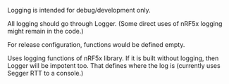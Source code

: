 Logging is intended for debug/development only.

All logging should go through Logger.  (Some direct uses of nRF5x logging might remain in the code.)

For release configuration, functions would be defined empty.

Uses logging functions of nRF5x library.  If it is built without logging, then Logger will be impotent too.
That defines where the log is (currently uses Segger RTT to a console.)